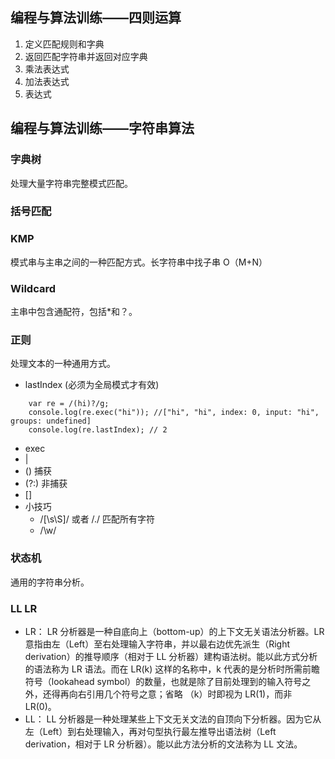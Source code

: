 ## 编程与算法训练——四则运算

1. 定义匹配规则和字典
2. 返回匹配字符串并返回对应字典
3. 乘法表达式
4. 加法表达式
5. 表达式

## 编程与算法训练——字符串算法

### 字典树

处理大量字符串完整模式匹配。

### 括号匹配

### KMP

模式串与主串之间的一种匹配方式。长字符串中找子串 O（M+N）

### Wildcard

主串中包含通配符，包括*和？。

### 正则

处理文本的一种通用方式。

- lastIndex (必须为全局模式才有效)

```
    var re = /(hi)?/g;
    console.log(re.exec("hi")); //["hi", "hi", index: 0, input: "hi", groups: undefined]
    console.log(re.lastIndex); // 2
```

- exec
- |
- () 捕获
- (?:) 非捕获
- []
- 小技巧
  - /[\s\S]/ 或者 /./ 匹配所有字符
  - /\w/

### 状态机

通用的字符串分析。

### LL LR

- LR： LR 分析器是一种自底向上（bottom-up）的上下文无关语法分析器。LR 意指由左（Left）至右处理输入字符串，并以最右边优先派生（Right derivation）的推导顺序（相对于 LL 分析器）建构语法树。能以此方式分析的语法称为 LR 语法。而在 LR(k) 这样的名称中，k 代表的是分析时所需前瞻符号（lookahead symbol）的数量，也就是除了目前处理到的输入符号之外，还得再向右引用几个符号之意；省略 （k）时即视为 LR(1)，而非 LR(0)。
- LL： LL 分析器是一种处理某些上下文无关文法的自顶向下分析器。因为它从左（Left）到右处理输入，再对句型执行最左推导出语法树（Left derivation，相对于 LR 分析器）。能以此方法分析的文法称为 LL 文法。